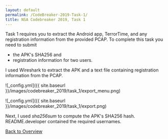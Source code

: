 ```yaml
---
layout: default
permalink: /CodeBreaker-2019-Task-1/
title: NSA Codebreaker 2019, Task 1
---
```


Task 1 requires you to extract the Android app, TerrorTime, and any registration information from the provided PCAP. To complete this task you need to submit<br>
- the APK's SHA256 and<br>
- registration information for two users. <br>

I used Wireshark to extract the APK and a text file containing registration information from the PCAP. 

![_config.yml]({{ site.baseurl }}/images/codebreaker_2019/task_1/export_menu.png)

![_config.yml]({{ site.baseurl }}/images/codebreaker_2019/task_1/export.png)

Next, I used *sha256sum* to compute the APK's SHA256 hash. README.developer contained the required usernames. 

[Back to Overview](https://armerj.github.io/CodeBreaker-2019-Overview/)